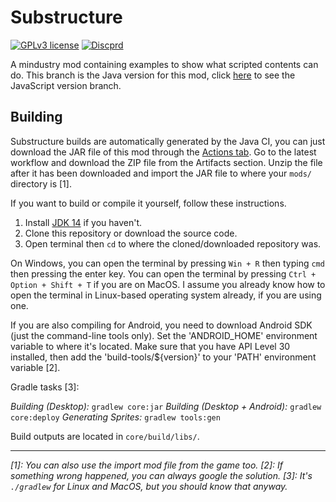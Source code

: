 # Substructure

[![GPLv3 license](https://img.shields.io/badge/License-GPLv3-blue.svg)](http://perso.crans.org/besson/LICENSE.html)
[![Discprd](https://img.shields.io/discord/591914197219016707.svg?color=7289da&label=TestingMeme&logo=discord&style=flat-square)](https://discord.gg/RCCVQFW)

A mindustry mod containing examples to show what scripted contents can do. This branch is the Java version for this mod, click [here](https://github.com/Gdeft/substructure/tree/6.0) to see the JavaScript version branch.

## Building

Substructure builds are automatically generated by the Java CI, you can just download the JAR file of this mod through the [Actions tab](https://github.com/Gdeft/substructure/actions). Go to the latest workflow and download the ZIP file from the Artifacts section. Unzip the file after it has been downloaded and import the JAR file to where your `mods/` directory is [1].

If you want to build or compile it yourself, follow these instructions.

1. Install [JDK 14](https://adoptopemjdk.net/) if you haven't.
2. Clone this repository or download the source code.
3. Open terminal then `cd` to where the cloned/downloaded repository was.

On Windows, you can open the terminal by pressing `Win + R` then typing `cmd` then pressing the enter key. You can open the terminal by pressing `Ctrl + Option + Shift + T` if you are on MacOS. I assume you already know how to open the terminal in Linux-based operating system already, if you are using one.

If you are also compiling for Android, you need to download Android SDK (just the command-line tools only). Set the 'ANDROID_HOME' environment variable to where it's located. Make sure that you have API Level 30 installed, then add the 'build-tools/${version}' to your 'PATH' environment variable [2].

Gradle tasks [3]:

_Building (Desktop):_ `gradlew core:jar`
_Building (Desktop + Android):_ `gradlew core:deploy`
_Generating Sprites:_ `gradlew tools:gen`

Build outputs are located in `core/build/libs/`.

---

*[1]: You can also use the import mod file from the game too.*
*[2]: If something wrong happened, you can always google the solution.*
*[3]: It's `./gradlew` for Linux and MacOS, but you should know that anyway.*
